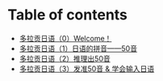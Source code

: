 # Table of contents

* [多拉贡日语（0）Welcome！](README.md)
* [多拉贡日语（1）日语的拼音——50音](duo-la-gong-ri-yu-1-ri-yu-de-pin-yin-50-yin.md)
* [多拉贡日语（2）推理出50音](duo-la-gong-ri-yu-2-tui-li-chu-50-yin.md)
* [多拉贡日语（3）发准50音 & 学会输入日语](duo-la-gong-ri-yu-3-fa-zhun-50-yin-xue-hui-shu-ru-ri-yu.md)

